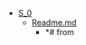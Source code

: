 - <a href = "F:\Node_projects\Node_Way\Education\Education_Store\S_0\cat.S_0\dir.S_0.md">S_0</a>
    - <a href = "F:\Node_projects\Node_Way\Education\Education_Store\S_0\Readme.md">Readme.md</a>
        - *# from 
